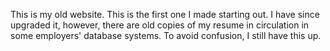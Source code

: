 This is my old website. This is the first one I made starting out. I have since upgraded it, however, there are old copies of my resume in circulation in some employers' database systems. To avoid confusion, I still have this up.
